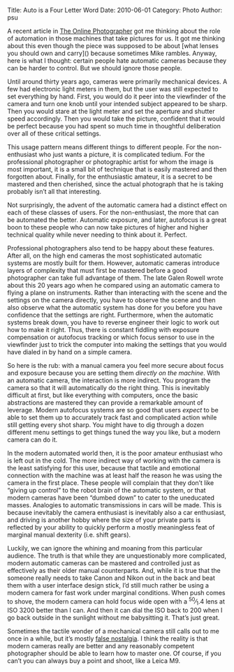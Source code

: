 Title: Auto is a Four Letter Word
Date: 2010-06-01
Category: Photo
Author: psu

<p>A recent article in <a href="http://theonlinephotographer.typ
epad.com/the_online_photographer/blog_index.html">The Online Photographer</a> got me thinking about the
role of automation in those machines that take pictures for us. It got me
thinking about this even though the piece was supposed to be about [what
lenses you should own and carry]() because sometimes Mike rambles. Anyway,
here is what I thought: certain people hate automatic cameras because they can
be harder to control. But we should ignore those people.</p>

<p>Until around thirty years ago, cameras were primarily mechanical devices. A
few had electronic light meters in them, but the user was still expected to
set everything by hand. First, you would do it peer into the viewfinder of the
camera and turn one knob until your intended subject appeared to be sharp.
Then you would stare at the light meter and set the aperture and shutter speed
accordingly. Then you would take the picture, confident that it would be
perfect because you had spent so much time in thoughtful deliberation over all
of these critical settings.</p>

<p>This usage pattern means different things to different people. For the non-
enthusiast who just wants a picture, it is complicated tedium. For the
professional photographer or photographic artist for whom the image is most
important, it is a small bit of technique that is easily mastered and then
forgotten about. Finally, for the enthusiastic amateur, it is a secret to be
mastered and then cherished, since the actual photograph that he is taking
probably isn&rsquo;t all that interesting.</p>

<p>Not surprisingly, the advent of the automatic camera had a distinct effect on
each of these classes of users. For the non-enthusiast, the more that can be
automated the better. Automatic exposure, and later, autofocus is a great boon
to these people who can now take pictures of higher and higher technical
quality while never needing to think about it. Perfect.</p>

<p>Professional photographers also tend to be happy about these features. After
all, on the high end cameras the most sophisticated automatic systems are
mostly built for them. However, automatic cameras introduce layers of
complexity that must first be mastered before a good photographer can take
full advantage of them. The late Galen Rowell wrote about this 20 years ago
when he compared using an automatic camera to flying a plane on instruments.
Rather than interacting with the scene and the settings on the camera
directly, you have to observe the scene and then also observe what the
automatic system has done for you before you have confidence that the settings
are right. Furthermore, when the automatic systems break down, you have to
reverse engineer their logic to work out how to make it right. Thus, there is
constant fiddling with exposure compensation or autofocus tracking or which
focus sensor to use in the viewfinder just to trick the computer into making
the settings that you would have dialed in by hand on a simple camera.</p>

<p>So here is the rub: with a manual camera you feel more secure about focus and
exposure because you are setting them <em>directly on the machine</em>. With an
automatic camera, the interaction is more indirect. You program the camera so
that it will automatically do the right thing. This is inevitably difficult at
first, but like everything with computers, once the basic abstractions are
mastered they can provide a remarkable amount of leverage. Modern autofocus
systems are so good that users <em>expect</em> to be able to set them up to
accurately track fast and complicated action while still getting every shot
sharp. You might have to dig through a dozen different menu settings to get
things tuned the way you like, but a modern camera can do it.</p>

<p>In the modern automated world then, it is the poor amateur enthusiast who is
left out in the cold. The more indirect way of working with the camera is the
least satisfying for this user, because that tactile and emotional connection
with the machine was at least half the reason he was using the camera in the
first place. These people will complain that they don&rsquo;t like &ldquo;giving up
control&rdquo; to the robot brain of the automatic system, or that modern cameras
have been &ldquo;dumbed down&rdquo; to cater to the uneducated masses. Analogies to
automatic transmissions in cars will be made. This is because inevitably the
camera enthusiast is inevitably also a car enthusiast, and driving is another
hobby where the size of your private parts is reflected by your ability to
quickly perform a mostly meaningless feat of marginal manual dexterity (i.e.
shift gears).</p>

<p>Luckily, we can ignore the whining and moaning from this particular audience.
The truth is that while they are unquestionably more complicated, modern
automatic cameras can be mastered and controlled just as effectively as their
older manual counterparts. And, while it is true that the someone really needs
to take Canon and Nikon out in the back and beat them with a user interface
design stick, I&rsquo;d still much rather be using a modern camera for fast work
under marginal conditions. When push comes to shove, the modern camera can
hold focus wide open with a <sup>50</sup>&frasl;<sub>1</sub>.4 lens at ISO 3200 better than I can. And
then it can dial the ISO back to 200 when I go back outside in the sunlight
without me babysitting it. That&rsquo;s just great.</p>

<p>Sometimes the tactile wonder of a mechanical camera still calls out to me once
in a while, but it&rsquo;s mostly <a href="http://tleaves.com/2005/08/10
/false-nostalgia/">false nostalgia</a>. I think the reality is that modern cameras really are
better and any reasonably competent photographer should be able to learn how
to master one. Of course, if you can&rsquo;t you can always buy a point and shoot,
like a Leica M9.</p>


